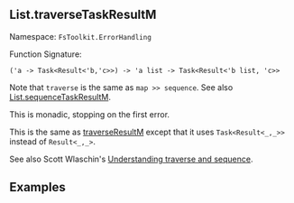 ## List.traverseTaskResultM

Namespace: `FsToolkit.ErrorHandling`

Function Signature:

```
('a -> Task<Result<'b,'c>>) -> 'a list -> Task<Result<'b list, 'c>>
```

Note that `traverse` is the same as `map >> sequence`. See also [List.sequenceTaskResultM](sequenceTaskResultM.md).

This is monadic, stopping on the first error.

This is the same as [traverseResultM](traverseResultM.md) except that it uses `Task<Result<_,_>>` instead of `Result<_,_>`.

See also Scott Wlaschin's [Understanding traverse and sequence](https://fsharpforfunandprofit.com/posts/elevated-world-4/).

## Examples